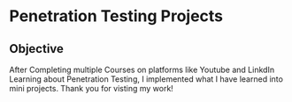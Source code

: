 # Penetration Testing Projects

## Objective

After Completing multiple Courses on platforms like Youtube and LinkdIn Learning about Penetration Testing, I implemented what I have learned into mini projects. Thank you for visting my work!
